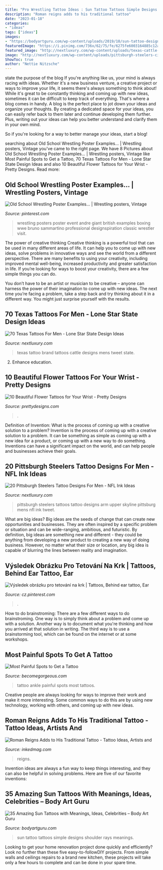```yaml
---
title: "Pro Wrestling Tattoo Ideas : Sun Tattoo Tattoos Simple Designs Shoulder Rays Meanings"
description: "Roman reigns adds to his traditional tattoo"
date: "2023-01-18"
categories:
- "ideas"
tags: ["ideas"]
images:
- "https://bodyartguru.com/wp-content/uploads/2019/10/sun-tattoo-designs-28-.jpg"
featuredImage: "https://i.pinimg.com/736x/62/75/fe/6275fe6003164885c12a0dbc11865866--old-poster-wrestling-posters.jpg"
featured_image: "http://nextluxury.com/wp-content/uploads/texas-cattle-brand-mens-back-tattoo-designs.jpg"
image: "http://nextluxury.com/wp-content/uploads/pittsburgh-steelers-city-skyline-mens-upper-arm-tattoos.jpg"
ShowToc: true
author: "Nettie Nitzsche"
---
```



state the purpose of the blog
If you're anything like us, your mind is always racing with ideas. Whether it's a new business venture, a creative project or ways to improve your life, it seems there's always something to think about! While it's great to be constantly thinking and coming up with new ideas, sometimes it can be difficult to keep track of everything. That's where a blog comes in handy.
A blog is the perfect place to jot down your ideas and organize your thoughts. By creating a dedicated space for your ideas, you can easily refer back to them later and continue developing them further. Plus, writing out your ideas can help you better understand and clarify them in your own mind.

So if you're looking for a way to better manage your ideas, start a blog!

	

		
searching about Old School Wrestling Poster Examples... | Wrestling posters, Vintage you've came to the right page. We have 8 Pictures about Old School Wrestling Poster Examples... | Wrestling posters, Vintage like Most Painful Spots to Get a Tattoo, 70 Texas Tattoos For Men - Lone Star State Design Ideas and also 10 Beautiful Flower Tattoos for Your Wrist - Pretty Designs. Read more:
		
    
## Old School Wrestling Poster Examples... | Wrestling Posters, Vintage

<img loading=lazy src="https://i.pinimg.com/736x/62/75/fe/6275fe6003164885c12a0dbc11865866--old-poster-wrestling-posters.jpg" onerror="this.onerror=null;this.src='https://tse1.mm.bing.net/th?id=OIP.d-3Pw6gVBMIvkUl6hJyCXwHaLY&amp;pid=15.1';" alt="Old School Wrestling Poster Examples... | Wrestling posters, Vintage">

_Source: pinterest.com_

>wrestling posters poster event andre giant british examples boxing wwe bruno sammartino professional designspiration classic wrestler visit. 

	

The power of creative thinking
Creative thinking is a powerful tool that can be used in many different areas of life. It can help you to come up with new ideas, solve problems in innovative ways and see the world from a different perspective.
There are many benefits to using your creativity, including improved mental well-being, increased productivity and greater satisfaction in life. If you’re looking for ways to boost your creativity, there are a few simple things you can do.

You don’t have to be an artist or musician to be creative – anyone can harness the power of their imagination to come up with new ideas. The next time you’re facing a problem, take a step back and try thinking about it in a different way. You might just surprise yourself with the results.

    
## 70 Texas Tattoos For Men - Lone Star State Design Ideas

<img loading=lazy src="http://nextluxury.com/wp-content/uploads/texas-cattle-brand-mens-back-tattoo-designs.jpg" onerror="this.onerror=null;this.src='https://tse3.mm.bing.net/th?id=OIP.lmAU2SlZlRH77bjmjt8ePwHaHk&amp;pid=15.1';" alt="70 Texas Tattoos For Men - Lone Star State Design Ideas">

_Source: nextluxury.com_

>texas tattoo brand tattoos cattle designs mens tweet state. 

	

2) Enhance education.

    
## 10 Beautiful Flower Tattoos For Your Wrist - Pretty Designs

<img loading=lazy src="http://www.prettydesigns.com/wp-content/uploads/2014/11/Lotus-Tattoo.jpg" onerror="this.onerror=null;this.src='https://tse4.mm.bing.net/th?id=OIP.5gRyoKjOY9Gj0uJTeVxZzQHaJO&amp;pid=15.1';" alt="10 Beautiful Flower Tattoos for Your Wrist - Pretty Designs">

_Source: prettydesigns.com_

>. 

	

Definition of Invention: What is the process of coming up with a creative solution to a problem?
Invention is the process of coming up with a creative solution to a problem. It can be something as simple as coming up with a new idea for a product, or coming up with a new way to do something. Inventions can have a significant impact on the world, and can help people and businesses achieve their goals.

    
## 20 Pittsburgh Steelers Tattoo Designs For Men - NFL Ink Ideas

<img loading=lazy src="http://nextluxury.com/wp-content/uploads/pittsburgh-steelers-city-skyline-mens-upper-arm-tattoos.jpg" onerror="this.onerror=null;this.src='https://tse2.mm.bing.net/th?id=OIP.88-TnuDs-uD7RVFtPaIE8QHaHa&amp;pid=15.1';" alt="20 Pittsburgh Steelers Tattoo Designs For Men - NFL Ink Ideas">

_Source: nextluxury.com_

>pittsburgh steelers tattoos tattoo designs arm upper skyline pittsburg mens nfl ink tweet. 

	

What are big ideas?
Big ideas are the seeds of change that can create new opportunities and businesses. They are often inspired by a specific problem or situation and can be wide-ranging, ambitious, and futuristic. By definition, big ideas are something new and different - they could be anything from developing a new product to creating a new way of doing business. However, no matter what their size or location, any big idea is capable of blurring the lines between reality and imagination.

    
## Výsledek Obrázku Pro Tetování Na Krk | Tattoos, Behind Ear Tattoo, Ear

<img loading=lazy src="https://i.pinimg.com/736x/68/f6/e4/68f6e4c159a7b4e834338dc04eb50dab.jpg" onerror="this.onerror=null;this.src='https://tse4.mm.bing.net/th?id=OIP.nSchptO0eNbENMNpvaFTYQAAAA&amp;pid=15.1';" alt="Výsledek obrázku pro tetování na krk | Tattoos, Behind ear tattoo, Ear">

_Source: cz.pinterest.com_

>. 

	

How to do brainstroming:
There are a few different ways to do brainstroming. One way is to simply think about a problem and come up with a solution. Another way is to document what you're thinking and how you arrived at that solution in writing. The third way is to use a brainstorming tool, which can be found on the internet or at some workshops.

    
## Most Painful Spots To Get A Tattoo

<img loading=lazy src="https://static.becomegorgeous.com/img/arts/2010/Sep/28/2828/flower_tattoo_ankle.jpg" onerror="this.onerror=null;this.src='https://tse2.mm.bing.net/th?id=OIP.Pa7XMMasaSuEohx0846VfwHaJ3&amp;pid=15.1';" alt="Most Painful Spots to Get a Tattoo">

_Source: becomegorgeous.com_

>tattoo ankle painful spots most tattoos. 

	

Creative people are always looking for ways to improve their work and make it more interesting. Some common ways to do this are by using new technology, working with others, and coming up with new ideas.

    
## Roman Reigns Adds To His Traditional Tattoo - Tattoo Ideas, Artists And

<img loading=lazy src="https://www.inkedmag.com/.image/t_share/MTczNjM2Mzg0NTk3MjIyODEy/new-project.png" onerror="this.onerror=null;this.src='https://tse4.mm.bing.net/th?id=OIP.YhCevcfIZ5rHv25JO4QOhAHaD4&amp;pid=15.1';" alt="Roman Reigns Adds to His Traditional Tattoo - Tattoo Ideas, Artists and">

_Source: inkedmag.com_

>reigns. 

	

Invention ideas are always a fun way to keep things interesting, and they can also be helpful in solving problems. Here are five of our favorite inventions: 

    
## 35 Amazing Sun Tattoos With Meanings, Ideas, Celebrities – Body Art Guru

<img loading=lazy src="https://bodyartguru.com/wp-content/uploads/2019/10/sun-tattoo-designs-28-.jpg" onerror="this.onerror=null;this.src='https://tse4.mm.bing.net/th?id=OIP.OVFpeeqpMgAnagqn6vM5pQHaJ4&amp;pid=15.1';" alt="35 Amazing Sun Tattoos with Meanings, Ideas, Celebrities – Body Art Guru">

_Source: bodyartguru.com_

>sun tattoo tattoos simple designs shoulder rays meanings. 

	

Looking to get your home renovation project done quickly and efficiently? Look no further than these five easy-to-followDIY projects. From simple walls and ceilings repairs to a brand new kitchen, these projects will take only a few hours to complete and can be done in your spare time.

